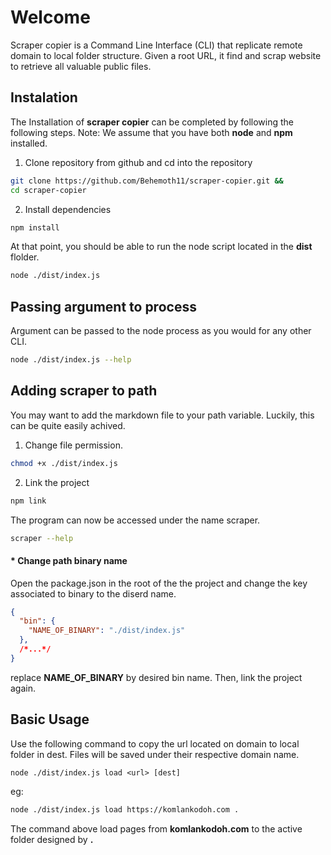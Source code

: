 # Welcome 
Scraper copier is a Command Line Interface (CLI) that replicate remote domain to local folder structure. Given a root URL, it find and scrap website to retrieve all valuable public files.

## Instalation 
The Installation of  **scraper copier** can be completed by following the following steps.
Note: We assume that you have both **node** and **npm** installed.
 1. Clone repository from github and cd into the repository
```bash
git clone https://github.com/Behemoth11/scraper-copier.git && 
cd scraper-copier
```
2.  Install dependencies 
```bash
npm install
```

At that point, you should be able to run the node script located in the **dist** flolder.
```bash
node ./dist/index.js
```

## Passing argument to process

Argument can be passed to the node process as you would for any other CLI.
```bash
node ./dist/index.js --help 
```

## Adding scraper to path 
You may want to add the markdown file to your path variable. Luckily, this can be quite easily achived. 

1. Change file permission.
```bash
chmod +x ./dist/index.js
```
2. Link the project 
```bash
npm link
```
The program can now be accessed under the name scraper.

```bash
scraper --help
```

#### *  Change path binary name

Open the package.json in the root of the the project and change the key associated to binary to the diserd name.
```json
{
  "bin": {
    "NAME_OF_BINARY": "./dist/index.js"
  },
  /*...*/  
}
```
replace **NAME_OF_BINARY** by desired bin name. 
Then, link the project again.

## Basic Usage

Use the following command to copy the url located on domain to local folder in dest. Files will be saved under their respective domain name. 
```
node ./dist/index.js load <url> [dest]
```
eg: 
```bash
node ./dist/index.js load https://komlankodoh.com .
```
The command above load pages from **komlankodoh.com** to the active folder designed by **.**
